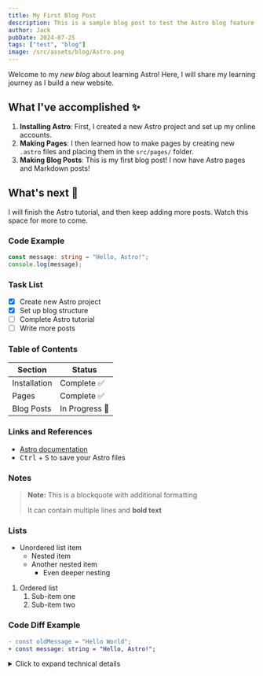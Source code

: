 ```yaml
---
title: My First Blog Post
description: This is a sample blog post to test the Astro blog feature.
author: Jack
pubDate: 2024-07-25
tags: ["test", "blog"]
image: /src/assets/blog/Astro.png
---
```


Welcome to my _new blog_ about learning Astro! Here, I will share my learning journey as I build a new website.

## What I've accomplished ✨

1. **Installing Astro**: First, I created a new Astro project and set up my online accounts.
2. **Making Pages**: I then learned how to make pages by creating new `.astro` files and placing them in the `src/pages/` folder.
3. **Making Blog Posts**: This is my first blog post! I now have Astro pages and Markdown posts!

## What's next 🚀

I will finish the Astro tutorial, and then keep adding more posts. Watch this space for more to come.

### Code Example

```typescript
const message: string = "Hello, Astro!";
console.log(message);
```

### Task List
- [x] Create new Astro project
- [x] Set up blog structure
- [ ] Complete Astro tutorial
- [ ] Write more posts

### Table of Contents
| Section | Status |
|---------|--------|
| Installation | Complete ✅ |
| Pages | Complete ✅ |
| Blog Posts | In Progress 🚧 |

### Links and References
* [Astro documentation](https://docs.astro.build)
* <kbd>Ctrl</kbd> + <kbd>S</kbd> to save your Astro files

### Notes
> **Note:** This is a blockquote with additional formatting
> 
> It can contain multiple lines and **bold text**

### Lists
* Unordered list item
  * Nested item
  * Another nested item
    * Even deeper nesting

1. Ordered list
   1. Sub-item one
   2. Sub-item two

### Code Diff Example
```diff
- const oldMessage = "Hello World";
+ const message: string = "Hello, Astro!";
```

<details>
<summary>Click to expand technical details</summary>

This blog is built with:
* Astro
* TypeScript
* Markdown
</details>
